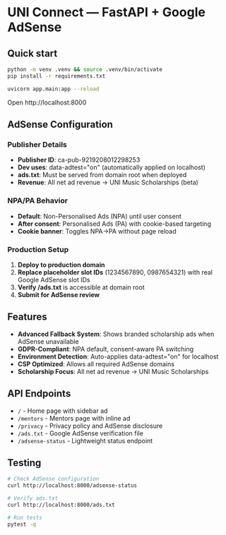 # UNI Connect — FastAPI + Google AdSense

## Quick start
```bash
python -m venv .venv && source .venv/bin/activate
pip install -r requirements.txt

uvicorn app.main:app --reload
```

Open http://localhost:8000

## AdSense Configuration

### Publisher Details
- **Publisher ID**: ca-pub-9219208012298253
- **Dev uses**: data-adtest="on" (automatically applied on localhost)
- **ads.txt**: Must be served from domain root when deployed
- **Revenue**: All net ad revenue → UNI Music Scholarships (beta)

### NPA/PA Behavior
- **Default**: Non-Personalised Ads (NPA) until user consent
- **After consent**: Personalised Ads (PA) with cookie-based targeting
- **Cookie banner**: Toggles NPA→PA without page reload

### Production Setup
1. **Deploy to production domain**
2. **Replace placeholder slot IDs** (1234567890, 0987654321) with real Google AdSense slot IDs
3. **Verify /ads.txt** is accessible at domain root
4. **Submit for AdSense review**

## Features
- **Advanced Fallback System**: Shows branded scholarship ads when AdSense unavailable
- **GDPR-Compliant**: NPA default, consent-aware PA switching
- **Environment Detection**: Auto-applies data-adtest="on" for localhost
- **CSP Optimized**: Allows all required AdSense domains
- **Scholarship Focus**: All net ad revenue → UNI Music Scholarships

## API Endpoints
- `/` - Home page with sidebar ad
- `/mentors` - Mentors page with inline ad  
- `/privacy` - Privacy policy and AdSense disclosure
- `/ads.txt` - Google AdSense verification file
- `/adsense-status` - Lightweight status endpoint

## Testing
```bash
# Check AdSense configuration
curl http://localhost:8000/adsense-status

# Verify ads.txt
curl http://localhost:8000/ads.txt

# Run tests
pytest -q
```

